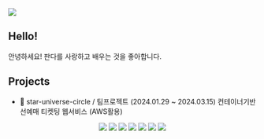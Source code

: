 

<img src="https://capsule-render.vercel.app/api?type=waving&color=auto&height=200&section=header&text=Fubao%20World🐼&fontSize=50" />
  
## Hello!
안녕하세요! 
판다를 사랑하고 배우는 것을 좋아합니다.

## Projects
- 🎫 star-universe-circle / 팀프로젝트 (2024.01.29 ~ 2024.03.15)
  컨테이너기반 선예매 티켓팅 웹서비스 (AWS활용)
  
<div align=center>
<img src="https://img.shields.io/badge/Python-14354C?style=flat&logo=Python&logoColor=white"/>
<img src="https://img.shields.io/badge/Docker-2496ED?style=flat&logo=docker&logoColor=white"/>
<img src="https://img.shields.io/badge/kubernetes-326CE5?style=flat&logo=kubernetes&logoColor=white"/>
<img src="https://img.shields.io/badge/AWS-232F3E?style=flat&logo=amazonaws&logoColor=white"/>
<img src="https://img.shields.io/badge/mysql-4479A1?style=flat&logo=mysql&logoColor=white"/>
<img src="https://img.shields.io/badge/Node.js-43853D?style=flat&logo=node.js&logoColor=white"/>
<img src="https://img.shields.io/badge/github action-2088FF?style=flat&logo=githubactions&logoColor=white"/>


</div>
